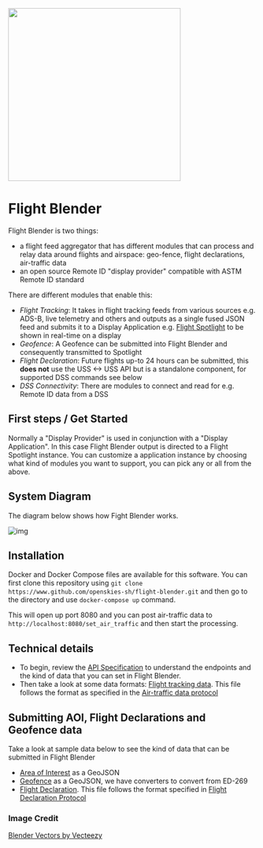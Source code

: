 <img src="https://i.imgur.com/YIfAsfV.jpg" width="350">

# Flight Blender

Flight Blender is two things:

- a flight feed aggregator that has different modules that can process and relay data around flights and airspace: geo-fence, flight declarations, air-traffic data
- an open source Remote ID "display provider" compatible with ASTM Remote ID standard

There are different modules that enable this:

- _Flight Tracking_: It takes in flight tracking feeds from various sources e.g. ADS-B, live telemetry and others and outputs as a single fused JSON feed and submits it to a Display Application e.g. [Flight Spotlight](https://github.com/openskies-sh/flight-spotlight) to be shown in real-time on a display
- _Geofence_: A Geofence can be submitted into Flight Blender and consequently transmitted to Spotlight
- _Flight Declaration_: Future flights up-to 24 hours can be submitted, this __does not__ use the USS <-> USS API but is a standalone component, for supported DSS commands see below
- _DSS Connectivity_: There are modules to connect and read for e.g. Remote ID data from a DSS

## First steps / Get Started

Normally a "Display Provider" is used in conjunction with a "Display Application". In this case Flight Blender output is directed to a Flight Spotlight instance. You can customize a application instance by choosing what kind of modules you want to support, you can pick any or all from the above.

## System Diagram

The diagram below shows how Fight Blender works.

![img](https://i.imgur.com/7Ii62ZD.png)

## Installation

Docker and Docker Compose files are available for this software. You can first clone this repository using `git clone https://www.github.com/openskies-sh/flight-blender.git` and then go to the directory and use `docker-compose up` command.

This will open up port 8080 and you can post air-traffic data to `http://localhost:8080/set_air_traffic` and then start the processing.

## Technical details

- To begin, review the [API Specification](http://redocly.github.io/redoc/?url=https://raw.githubusercontent.com/openskies-sh/flight-blender/master/api/flight-blender-1.0.0-resolved.yaml) to understand the endpoints and the kind of data that you can set in Flight Blender.
- Then take a look at some data formats: [Flight tracking data](https://github.com/openskies-sh/flight-blender/blob/master/importers/air_traffic_samples/micro_flight_data_single.json). This file follows the format as specified in the [Air-traffic data protocol](https://github.com/openskies-sh/airtraffic-data-protocol-development/blob/master/Airtraffic-Data-Protocol.md)

## Submitting AOI, Flight Declarations and Geofence data

Take a look at sample data below to see the kind of data that can be submitted in Flight Blender

- [Area of Interest](https://github.com/openskies-sh/flight-blender/blob/master/importers/aoi_geo_fence_samples/aoi.geojson) as a GeoJSON
- [Geofence](https://github.com/openskies-sh/flight-blender/blob/master/importers/aoi_geo_fence_samples/geo_fence.geojson) as a GeoJSON, we have converters to convert from ED-269
- [Flight Declaration](https://github.com/openskies-sh/flight-blender/blob/master/importers/flight_declarations_samples/flight-1.json). This file follows the format specified in [Flight Declaration Protocol](https://github.com/openskies-sh/flight-declaration-protocol-development)

### Image Credit

<a href="https://www.vecteezy.com/free-vector/blender">Blender Vectors by Vecteezy</a>